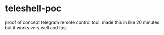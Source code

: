 # teleshell-poc
proof of concept telegram remote control tool.
made this in like 20 minutes but it works very well and fast
